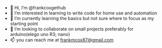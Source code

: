 - 👋 Hi, I’m @frankcoxgethub
- 👀 I’m interested in learning to write code for home use and automation
- 🌱 I’m currently learning the basics but not sure where to focus as my starting point
- 💞️ I’m looking to collaborate on small projects preferably for arduino(elego uno R3; nano}
- 📫 you can reach me at frankmcox87@gmail.com

<!---
frankcoxgethub/frankcoxgethub is a ✨ special ✨ repository because its `README.md` (this file) appears on your GitHub profile.
You can click the Preview link to take a look at your changes.
--->
